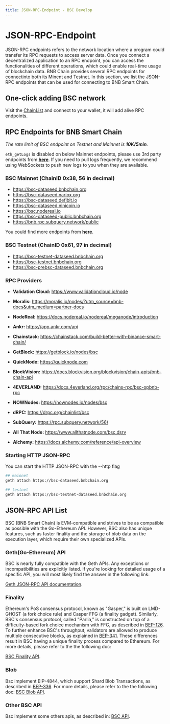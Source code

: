 ```yaml
---
title: JSON-RPC-Endpoint - BSC Develop
---
```



# JSON-RPC-Endpoint

JSON-RPC endpoints refers to the network location where a program could transfer its RPC requests to access server data. Once you connect a decentralized application to an RPC endpoint, you can access the functionalities of different operations, which could enable real-time usage of blockchain data. BNB Chain provides several RPC endpoints for connectinto both its Minent and Testnet. In this section, we list the JSON-RPC endpoints that can be used for connecting to BNB Smart Chain.

## One-click adding BSC network

Visit the [ChainList](https://chainlist.org/chain/56) and connect to your wallet, it will add alive RPC endpoints.

## RPC Endpoints for BNB Smart Chain 

*The rate limit of BSC endpoint on Testnet and Mainnet is **10K/5min**.*

`eth_getLogs` is disabled on below Mainnet endpoints, please use 3rd party endpoints from **[here](https://chainlist.org/chain/56)**.
If you need to pull logs frequently, we recommend using WebSockets to push new logs to you when they are available.

### BSC Mainnet (ChainID 0x38, 56 in decimal)

* https://bsc-dataseed.bnbchain.org
* https://bsc-dataseed.nariox.org
* https://bsc-dataseed.defibit.io
* https://bsc-dataseed.ninicoin.io
* https://bsc.nodereal.io
* https://bsc-dataseed-public.bnbchain.org
* https://bnb.rpc.subquery.network/public

You could find more endpoints from **[here](https://chainlist.org/chain/56)**.

### BSC Testnet (ChainID 0x61, 97 in decimal)

* https://bsc-testnet-dataseed.bnbchain.org
* https://bsc-testnet.bnbchain.org
* https://bsc-prebsc-dataseed.bnbchain.org

### RPC Providers

* **Validation Cloud:** <https://www.validationcloud.io/node>

* **Moralis:** <https://moralis.io/nodes/?utm_source=bnb-docs&utm_medium=partner-docs>

* **NodeReal:** <https://docs.nodereal.io/nodereal/meganode/introduction>

* **Ankr:** <https://app.ankr.com/api>

* **Chainstack:** <https://chainstack.com/build-better-with-binance-smart-chain/>

* **GetBlock:** <https://getblock.io/nodes/bsc>

* **QuickNode:** <https://quicknode.com>
  
* **BlockVision:** <https://docs.blockvision.org/blockvision/chain-apis/bnb-chain-api>

* **4EVERLAND:** <https://docs.4everland.org/rpc/chains-rpc/bsc-opbnb-rpc>

* **NOWNodes:** <https://nownodes.io/nodes/bsc>
  
* **dRPC:** <https://drpc.org/chainlist/bsc>

* **SubQuery:** <https://rpc.subquery.network/56)>

* **All That Node:** <https://www.allthatnode.com/bsc.dsrv>

* **Alchemy:** <https://docs.alchemy.com/reference/api-overview>

### Starting HTTP JSON-RPC

You can start the HTTP JSON-RPC with the --http flag
```bash
## mainnet
geth attach https://bsc-dataseed.bnbchain.org

## testnet
geth attach https://bsc-testnet-dataseed.bnbchain.org
```

## JSON-RPC API List

BSC (BNB Smart Chain) is EVM-compatible and strives to be as compatible as possible with the Go-Ethereum API. However, BSC also has unique features, such as faster finality and the storage of blob data on the execution layer, which require their own specialized APIs.

### Geth(Go-Ethereum) API

BSC is nearly fully compatible with the Geth APIs. Any exceptions or incompatibilities are explicitly listed. If you're looking for detailed usage of a specific API, you will most likely find the answer in the following link:

[Geth JSON-RPC API documentation](https://geth.ethereum.org/docs/interacting-with-geth/rpc).

### Finality

Ethereum's PoS consensus protocol, known as "Gasper," is built on LMD-GHOST (a fork choice rule) and Casper FFG (a finality gadget). Similarly, BSC's consensus protocol, called "Parlia," is constructed on top of a difficulty-based fork choice mechanism with FFG, as described in [BEP-126](https://github.com/bnb-chain/BEPs/blob/master/BEPs/BEP126.md). To further enhance BSC's throughput, validators are allowed to produce multiple consecutive blocks, as explained in [BEP-341](https://github.com/bnb-chain/BEPs/blob/master/BEPs/BEP-341.md). These differences result in BSC having a unique finality process compared to Ethereum. For more details, please refer to the the following doc:

[BSC Finality API](bsc-api-list.md#finality-api).

### Blob

Bsc implement EIP-4844, which support Shard Blob Transactions, as described in  [BEP-336](https://github.com/bnb-chain/BEPs/blob/master/BEPs/BEP-336.md). For more details, please refer to the the following doc: [BSC Blob API](bsc-api-list.md#blob-api).

### Other BSC API

Bsc implement some others apis, as described in: [BSC API](bsc-api-list.md#others). 